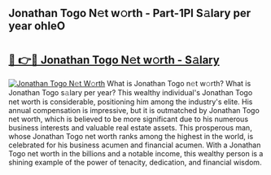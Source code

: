 ## Jonathan Togo N𝚎t w𝚘rth - Part-1PI S𝚊lary per year ohIeO

# <h2><a href="http://gc1ddz2.nevu.top/?p=Jonathan+Togo">🔗 👉🔴 Jonathan Togo N𝚎t w𝚘rth - S𝚊lary</a></h2>

[![Jonathan Togo N𝚎t W𝚘rth](https://i.imgur.com/Oavwk0R.jpeg)](http://gc1ddz2.nevu.top/?p=Jonathan+Togo)
What is Jonathan Togo n𝚎t w𝚘rth? What is Jonathan Togo s𝚊lary per year?
This wealthy individual's Jonathan Togo net worth is considerable, positioning him among the industry's elite. His annual compensation is impressive, but it is outmatched by Jonathan Togo net worth, which is believed to be more significant due to his numerous business interests and valuable real estate assets. This prosperous man, whose Jonathan Togo net worth ranks among the highest in the world, is celebrated for his business acumen and financial acumen. With a Jonathan Togo net worth in the billions and a notable income, this wealthy person is a shining example of the power of tenacity, dedication, and financial wisdom.

